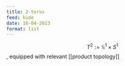 ```yaml
---
title: 2-torus
feed: hide
date: 16-04-2023
format: list
---
```



$$T^2 :=\mathbb S^1\times S^1$$, equipped with relevant [[product topology]]
